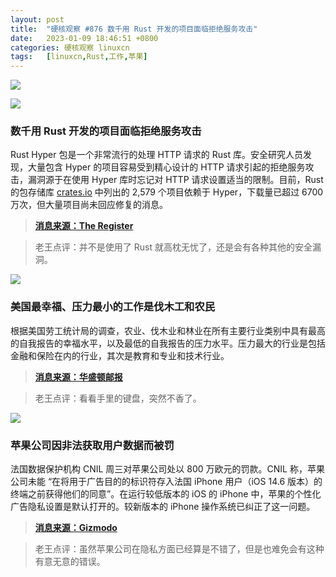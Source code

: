 ```yaml
---
layout: post
title:	"硬核观察 #876 数千用 Rust 开发的项目面临拒绝服务攻击"
date:	2023-01-09 18:46:51 +0800 
categories:	硬核观察 linuxcn 
tags:	[linuxcn,Rust,工作,苹果]
---
```



![](/Asserts/Images//attachment/album/202301/09/184608tvtyyyee2mnn27rm.jpg)


![](/Asserts/Images//attachment/album/202301/09/184615uzwgf5e2tgc1yfkm.jpg)


### 数千用 Rust 开发的项目面临拒绝服务攻击


Rust Hyper 包是一个非常流行的处理 HTTP 请求的 Rust 库。安全研究人员发现，大量包含 Hyper 的项目容易受到精心设计的 HTTP 请求引起的拒绝服务攻击，漏洞源于在使用 Hyper 库时忘记对 HTTP 请求设置适当的限制。目前，Rust 的包存储库 [crates.io](http://crates.io/) 中列出的 2,579 个项目依赖于 Hyper，下载量已超过 6700 万次，但大量项目尚未回应修复的消息。



> 
> **[消息来源：The Register](https://www.theregister.com/2023/01/06/flaws_rust_projects_ddos/)**
> 
> 
> 



> 
> 老王点评：并不是使用了 Rust 就高枕无忧了，还是会有各种其他的安全漏洞。
> 
> 
> 


![](/Asserts/Images//attachment/album/202301/09/184624gbgollysbbbgw22y.jpg)


### 美国最幸福、压力最小的工作是伐木工和农民


根据美国劳工统计局的调查，农业、伐木业和林业在所有主要行业类别中具有最高的自我报告的幸福水平，以及最低的自我报告的压力水平。压力最大的行业是包括金融和保险在内的行业，其次是教育和专业和技术行业。



> 
> **[消息来源：华盛顿邮报](https://www.seattletimes.com/business/the-happiest-least-stressful-most-meaningful-jobs-in-america/)**
> 
> 
> 



> 
> 老王点评：看看手里的键盘，突然不香了。
> 
> 
> 


![](/Asserts/Images//attachment/album/202301/09/184635l9c49caz7njk0zaq.jpg)


### 苹果公司因非法获取用户数据而被罚


法国数据保护机构 CNIL 周三对苹果公司处以 800 万欧元的罚款。CNIL 称，苹果公司未能 “在将用于广告目的的标识符存入法国 iPhone 用户（iOS 14.6 版本）的终端之前获得他们的同意”。在运行较低版本的 iOS 的 iPhone 中，苹果的个性化广告隐私设置是默认打开的。较新版本的 iPhone 操作系统已纠正了这一问题。



> 
> **[消息来源：Gizmodo](https://gizmodo.com/apple-iphone-france-ads-fine-illegal-data-1849950163)**
> 
> 
> 



> 
> 老王点评：虽然苹果公司在隐私方面已经算是不错了，但是也难免会有这种有意无意的错误。
> 
> 
>
